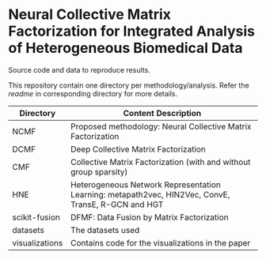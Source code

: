 # Neural Collective Matrix Factorization for Integrated Analysis of Heterogeneous Biomedical Data

Source code and data to reproduce results.

This repository contain one directory per methodology/analysis. Refer the *readme* in corresponding directory for more details.

| Directory     | Content Description                                                                                |
| ------------- | -------------------------------------------------------------------------------------------------- |
| NCMF          | Proposed methodology: Neural Collective Matrix Factorization                                       |
| DCMF          | Deep Collective Matrix Factorization                                                               |
| CMF           | Collective Matrix Factorization (with and without group sparsity)                                  |
| HNE           | Heterogeneous Network Representation Learning: metapath2vec, HIN2Vec, ConvE, TransE, R-GCN and HGT |
| scikit-fusion | DFMF: Data Fusion by Matrix Factorization                                                          |
| datasets      | The datasets used                                                                                  |
| visualizations| Contains code for the visualizations in the paper                                                  |


